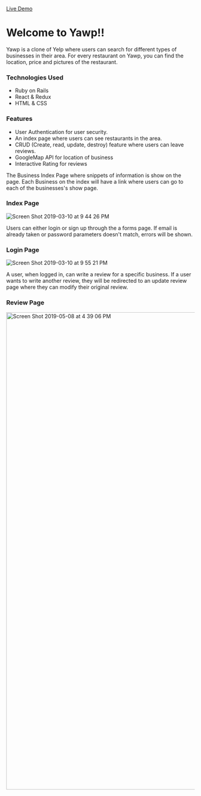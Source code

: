 [Live Demo](https://yawp-jp.herokuapp.com/?#/)

# Welcome to Yawp!!

Yawp is a clone of Yelp where users can search for different types of businesses in their area. For every restaurant on Yawp, you can find the location,
price and pictures of the restaurant. 

### Technologies Used
  * Ruby on Rails
  * React & Redux
  * HTML & CSS
  
 ### Features
  * User Authentication for user security.
  * An index page where users can see restaurants in the area.
  * CRUD (Create, read, update, destroy) feature where users can leave reviews.
  * GoogleMap API for location of business
  * Interactive Rating for reviews
  
  
The Business Index Page where snippets of information is show on the page. Each Business on the index will have a link where users can
go to each of the businesses's show page.
### Index Page
![Screen Shot 2019-03-10 at 9 44 26 PM](https://user-images.githubusercontent.com/42100510/54100927-47bcb300-437e-11e9-8f07-3334f9e1fe1a.png)


Users can either login or sign up through the a forms page. If email is already taken or password parameters doesn't match, errors
will be shown.
### Login Page
![Screen Shot 2019-03-10 at 9 55 21 PM](https://user-images.githubusercontent.com/42100510/54101144-3fb14300-437f-11e9-8690-0d98b9280529.png)


A user, when logged in, can write a review for a specific business. If a user wants to write another review, they will be redirected to an
update review page where they can modify their original review.
### Review Page
<img width="1277" alt="Screen Shot 2019-05-08 at 4 39 06 PM" src="https://user-images.githubusercontent.com/42100510/57415151-e6fbfc00-71af-11e9-8b42-aee2ce16dd50.png">






